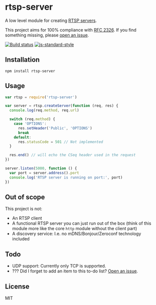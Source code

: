 # rtsp-server

A low level module for creating [RTSP
servers](https://en.wikipedia.org/wiki/Real_Time_Streaming_Protocol).

This project aims for 100% compliance with [RFC
2326](https://tools.ietf.org/html/rfc2326). If you find something
missing, please [open an
issue](https://github.com/watson/rtsp-server/issues).

[![Build status](https://travis-ci.org/watson/rtsp-server.svg?branch=master)](https://travis-ci.org/watson/rtsp-server)
[![js-standard-style](https://img.shields.io/badge/code%20style-standard-brightgreen.svg?style=flat)](https://github.com/feross/standard)

## Installation

```
npm install rtsp-server
```

## Usage

```js
var rtsp = require('rtsp-server')

var server = rtsp.createServer(function (req, res) {
  console.log(req.method, req.url)

  switch (req.method) {
    case 'OPTIONS':
      res.setHeader('Public', 'OPTIONS')
      break
    default:
      res.statusCode = 501 // Not implemented
  }

  res.end() // will echo the CSeq header used in the request
})

server.listen(5000, function () {
  var port = server.address().port
  console.log('RTSP server is running on port:', port)
})
```

## Out of scope

This project is not:

- An RTSP client
- A functional RTSP server you can just run out of the box (think of
  this module more like the core `http` module without the client part)
- A discovery service: I.e. no mDNS/Bonjour/Zeroconf technology included

## Todo

- UDP support: Currently only TCP is supported.
- ??? Did I forget to add an item to this to-do list? [Open an
  issue](https://github.com/watson/rtsp-server/issues).

## License

MIT

